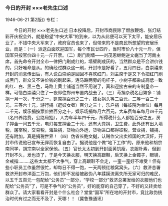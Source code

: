 ### 今日的开封  ×××老先生口述

1946-06-21
第2版()
专栏：

　　今日的开封
    ×××老先生口述
    日本投降后，开封市商民除了燃放鞭炮、张灯结彩开庆祝会外，就是盼望“中央大军”的到来，以为从此便可以天下太平，能安居乐业了，不错中央大军来了，政府官员也来了，但带来的不是商民所想望的安居乐业，而是：（一）派送白面欢迎国军，每个市民廿四斤，当时市价八十元一斤，但国军只按官价四十元一斤开票。（二）刷门刷墙——刘茂恩继鲍逆文樾当了河南主席，首先命令开封全市一律把门刷成红的，墙壁刷成灰的，当然群众是不会讲价钱的，只好唯命是从。的确经过群众这一刷，开封市是好看了，五月四日，白崇禧来开封的消息传出后，有人说白崇禧是回回不喜欢红门，刘主席于是又下令把红门刷成黑门，群众又不讲价钱的刷起来，连马路两旁的电杆子，小树子都染成高低一致的红、白、黑三色，马路上黄土铺道当然不用说了，真和迎接古来的专制皇帝一样。可惜白崇禧只住了一夜即往郑州布置内战去了。（三）苛捐杂税名目繁多：铺捐一月一次，千分之一，筵席捐百分之三十，妓女捐头等二百元，二等一百二十元，三等六十元，游行捐（逛妓女者）百分之三十，乐户捐（每妓院为单位）每月二千元，娱乐捐按票价抽百分之十，娱乐场捐每月六百元，大车费每车每月四千元（名曰养路费，公路局抽），人力车半年四千元，所得税什么人都抽百分之五，房子押金一间五千元，电灯每支押金二十元，还有大粪捐，卫生费，此外还有出入境税，屠宰税，交易税，海盐捐，货物向外运，货物进口都得征税，营业捐，铺捐，还有附加，真是捐税世界！（四）伪省长鲍文樾，认贼作父出卖祖国的大汉奸，开封市传说他已宣布无罪而恢复自由了。据说他是个做“地下工作”的，原来他和胡宗南同学，胡宗南以全家保他。（五）官长太太初到开封面黄饥瘦，衣服朴素，但到开封不久，发也烫了，于是今天换衣服，明天换高跟鞋，后天换上金镯子，眼镜，金戒指………这些太太都不大争气，穿上高跟鞋不会走，一歪一歪好不难受！但有些小职员工作虽然很忙，却每日不得一饱，一天两顿红粮窝窝头。（六）救济总署救济开封市洋面二万包，他们却不发给被敌伪八年蹂躏流离失所无家可归的难民，以五千五百元一包配给“公务员”一部分，“学校一部分”救济总署发给的衣服他们也配给“公务员”了，可是不争气的“公务员”，好的能穿的自己穿了，不好的又转卖给群众了。请大家看看开封是个什么社会？堂堂“国军”所在地的开封市，竟比敌伪统治时代有过之而无不及了，天哪！！（冀鲁豫通讯）
